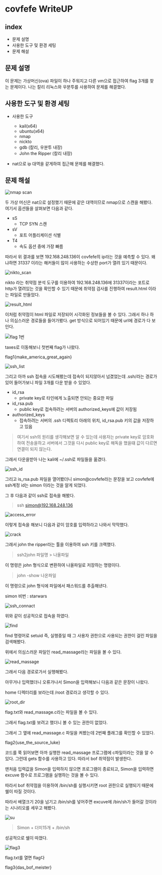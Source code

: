 covfefe WriteUP
==========
index
------
+ 문제 설명
+ 사용한 도구 및 환경 세팅
+ 문제 해설

문제 설명
----------
이 문제는 가상머신(ova) 파일이 하나 주워지고 다른 vm으로 접근하여 flag 3개를 찾는 문제이다. 나는 칼리 리눅스와 우분투를 사용하여 문제를 해결했다.

사용한 도구 및 환경 세팅
-----------------------
+ 사용한 도구
    + kail(x64)
    + ubuntu(x64)
    + nmap
    + nickto
    + gdb (칼리, 우분투 내장)
    + John the Ripper (칼리 내장)


+  nat으로 ip 대역을 같게하여 접근해 문제를 해결했다.

문제 해설
---------

![nmap scan](./nmap.png)

두 가상 머신은 nat으로 설정했기 때문에 같은 대역이므로 nmap으로 스캔을 해봤다.
여기서 옵션들을 살펴보면 다음과 같다.

+ sS
    + TCP SYN 스캔
+ sV
    + 포트 어플리케이션 식별
+ T4
    + 속도 옵션 중에 가장 빠름

따라서 위 결과를 보면 192.168.248.136이 covfefe의 ip라는 것을 예측할 수 있다.
왜냐하면 31337 이라는 해커들이 많이 사용하는 수상한 port가 열려 있기 때문이다.

![nikto_scan](./nikto_command.png)

nikto 라는 취약점 분석 도구를 이용하여 192.168.248.136에 31337이라는 포트로 http가 열려있는 것을 확인할 수 있기 때문에 취약점 검사를 진행하여 result.html 이라는 파일로 만들었다.

![result_html](./result_html.png)

이처럼 취약점이 html 파일로 저장되어 시각화된 정보들을 볼 수 있다.
그래서 하나 하나 의심스러운 경로들을 들어가봤다.
get 방식으로 되어있기 때문에 url에 경로가 다 보인다.

![flag 1번](./flag1.png)

taxes로 이동해보니 첫번째 flag가 나왔다.

flag1{make_america_great_again}

![ssh_list](./ssh_list.png)

그리고 아까 ssh 접속을 시도해봤는데 접속이 되지않아서 넘겼었는데 .ssh/라는 경로가 있어 들어가보니 파일 3개를 다운 받을 수 있었다.

+ id_rsa
    + private key로 타인에게 노출되면 안되는 중요한 파일
+ id_rsa.pub
    + public key로 접속하려는 서버의 authorized_keys에 값이 저장됨
+ authorized_keys
    + 접속하려는 서버의 .ssh 디렉토리 아래의 위치, id_rsa.pub 키의 값을 저장하고 있음

>여기서 ssh의 원리를 생각해보면 알 수 있는데 사용자는 private key로 암호화하여 전송을하고 서버에서 그것을 다시 public key로 해독을 했을떄 값이 다르면 연결이 되지 않는다.

그래서 다운을받아 나는 kali에 ~/.ssh로 파일들을 옮겼다.

![ssh_id](./ssh_id.png)

그리고 is_rsa.pub 파일을 열어봤더니 simon@covfefe라는 문장을 보고 covfefe에 ssh계정 id는 simon 이라는 것을 알게 되었다.

그 후 다음과 같이 ssh로 접속을 해봤다.
> ssh simon@192.168.248.136

![access_error](./access_error.png)

이렇게 접속을 해보니 다음과 같이 암호를 입력하라고 나와서 막막했다.

![crack](./crack.png)

그래서 john the ripper라는 툴을 이용하여 ssh 키를 크랙했다.

> ssh2john 파일명 > 나올파일

이 명령은 john 형식으로 변환하여 나올파일로 저장하는 명령이다.

> john -show 나온파일

이 명령으로 john 형식에 파일에서 패스워드를 추출해낸다.

simon 비번 : starwars

![ssh_connact](./ssh_connact.png)

위와 같이 성공적으로 접속을 하였다.

![find](./find.png)

find 명령어로 setuid 즉, 실행중일 때 그 사용자 권한으로 사용되는 권한이 걸린 파일을 검색해봤다.

위에서 의심스러운 파일인 read_massage라는 파일을 볼 수 있다.

![read_massage](./read_massage.png)

그래서 다음 경로로가서 실행해봤다.

아무거나 입력했더니 오류가나서 Simon을 입력해보니 다음과 같은 문장이 나왔다.

home 디렉터리를 보라는데 /root 경로라고 생각할 수 있다.

![root_dir](./root_dir.png)

flag.txt와 read_massage.c라는 파일을 볼 수 있다.

그래서 flag.txt를 보려고 했더니 볼 수 있는 권한이 없었다.

그래서 그 옆에 read_massage.c 파일을 켜봤는데 2번째 플래그를 확인할 수 있었다.

flag2{use_the_source_luke}

코드를 쭉 읽어보면 아까 실행한 read_massage 프로그램에 c파일이라는 것을 알 수 있다.
그런데 gets 함수를 사용하고 있다. 따라서 bof 취약점이 발생한다.

맨처음 입력값을 Simon을 입력하지 않으면 프로그램이 종료되고, Simon을 입력하면 excuve 함수로 프로그램을 실행하는 것을 볼 수 있다.

따라서 bof 취약점을 이용하여 /bin/sh를 실행시키면 root 권한으로 실행되기 때문에 쉘이 따질 것이다.

따라서 배열크기 20을 넘기고 /bin/sh를 넣어주면 excuve에 /bin/sh가 들어갈 것이라는 시나리오를 세우고 해봤다.

![su](./su.png)

>Simon + 더미15개 + /bin/sh

성공적으로 쉘이 따졌다.

![flag3](./flag3.png)

flag.txt를 열면 flag다

flag3{das_bof_meister}
